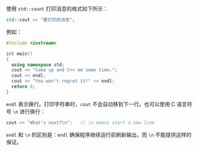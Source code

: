 使用 `std::count` 打印消息的格式如下所示：

```cpp
std::cout << "要打印的消息";
```

例如：

```cpp
#include <iostream>

int main()
{
  using namespace std;
  cout << "Come up and C++ me some time.";
  cout << endl;
  cout << "You won't regret it!" << endl;
  return 0;
}
```

`endl` 表示换行。打印字符串时，`cout` 不会自动移到下一行。也可以使用 C 语言符号 `\n` 进行换行：

```c++
cout << "What's next?\n";	// \n means start a new line
```

`endl` 和 `\n` 的区别是：`endl` 确保程序继续运行前刷新输出，而 `\n` 不能提供这样的保证。
